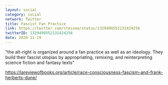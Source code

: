 ```yaml
---
layout: social
category: social
network: Twitter
title: Fascist Fan Practice
link: https://twitter.com/steinea/status/1329499552131424256
twitterID: 1329499552131424256
date: 2020-11-19
---
```


"the alt-right is organized around a fan practice as well as an ideology. They build their fascist utopias by appropriating, remixing, and reinterpreting science fiction and fantasy texts"

<https://lareviewofbooks.org/article/race-consciousness-fascism-and-frank-herberts-dune/>
